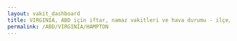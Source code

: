 ```yaml
---
layout: vakit_dashboard
title: VIRGINIA, ABD için iftar, namaz vakitleri ve hava durumu - ilçe/eyalet seç
permalink: /ABD/VIRGINIA/HAMPTON
---
```


<script type="text/javascript">
  var GLOBAL_COUNTRY = 'ABD';
  var GLOBAL_CITY = 'VIRGINIA';
  var GLOBAL_STATE = 'HAMPTON';
  var lat = 72;
  var lon = 21;
</script>
